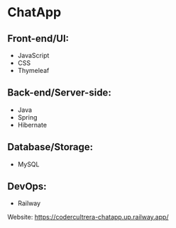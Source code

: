 # ChatApp

## Front-end/UI: 
* JavaScript
* CSS
* Thymeleaf
  
## Back-end/Server-side: 
* Java
* Spring
* Hibernate
  
## Database/Storage: 
* MySQL
 
## DevOps: 
* Railway

Website: https://codercultrera-chatapp.up.railway.app/
